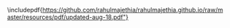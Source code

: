 \includepdf{https://github.com/rahulmajethia/rahulmajethia.github.io/raw/master/resources/pdf/updated-aug-18.pdf"}
